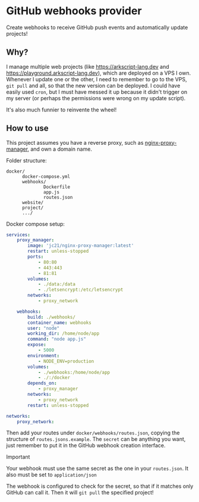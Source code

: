# GitHub webhooks provider

Create webhooks to receive GitHub push events and automatically update projects!

## Why?

I manage multiple web projects (like https://arkscript-lang.dev and https://playground.arkscript-lang.dev), which are deployed on a VPS I own. Whenever I update one or the other, I need to remember to go to the VPS, `git pull` and all, so that the new version can be deployed. I could have easily used `cron`, but I must have messed it up because it didn't trigger on my server (or perhaps the permissions were wrong on my update script).

It's also much funnier to reinvente the wheel!

## How to use

This project assumes you have a reverse proxy, such as [nginx-proxy-manager](https://github.com/NginxProxyManager/nginx-proxy-manager), and own a domain name.

Folder structure:

```
docker/
      docker-compose.yml
      webhooks/
              Dockerfile
              app.js
              routes.json
      website/
      project/
      .../
```

Docker compose setup:

```yaml
services:
    proxy_manager:
        image: 'jc21/nginx-proxy-manager:latest'
        restart: unless-stopped
        ports:
            - 80:80
            - 443:443
            - 81:81
        volumes:
            - ./data:/data
            - ./letsencrypt:/etc/letsencrypt
        networks:
            - proxy_network

    webhooks:
        build: ./webhooks/
        container_name: webhooks
        user: "node"
        working_dir: /home/node/app
        command: "node app.js"
        expose:
            - 5000
        environment:
            - NODE_ENV=production
        volumes:
            - ./webhooks:/home/node/app
            - ./:/docker
        depends_on:
            - proxy_manager
        networks:
            - proxy_network
        restart: unless-stopped

networks:
    proxy_network:
```

Then add your routes under `docker/webhooks/routes.json`, copying the structure of `routes.jsons.example`. The `secret` can be anything you want, just remember to put it in the GitHub webhook creation interface.

> [!IMPORTANT]
> Your webhook must use the same secret as the one in your `routes.json`.
> It also must be set to `application/json`

The webhook is configured to check for the secret, so that if it matches only GitHub can call it. Then it will `git pull` the specified project!

